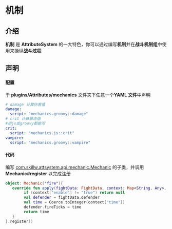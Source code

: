 # 机制

## 介绍

**机制** 是 **AttributeSystem** 的一大特色，你可以通过编写**机制**并在**战斗机制组**中使用来操纵**战斗过程**

## 声明

#### 配置

于 **plugins/Attributes/mechanics** 文件夹下任意一个**YAML 文件**中声明

```yaml
# damage 计算伤害值
damage:
  script: "mechanics.groovy::damage"
# crit 计算暴击值
#用js或groovy都能写
crit:
  script: "mechanics.js::crit"
vampire:
  script: "mechanics.groovy::vampire"
```

#### 代码

编写 [com.skillw.attsystem.api.mechanic.Mechanic](http://book.skillw.com/attrsystem/doc/com/skillw/attsystem/api/mechanic/Mechanic.html) 的子类，并调用 **Mechanic#register** 以完成注册

```kotlin
object: Mechanic("fire"){
   override fun apply(fightData: FightData, context: Map<String, Any>, damageType: DamageType): Any?{
        if (context["enable"] != "true") return null
        val defender = fightData.defender
        val time = Coerce.toInteger(context["time"])
        defender.fireTicks = time
        return time
   }
}.register()
```
